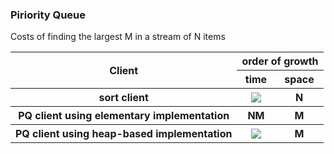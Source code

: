 ### Piriority Queue

Costs of finding the largest M in a stream of N items
<table>
    <tr>
        <th rowspan="2">Client</th>
        <th colspan="2">order of growth</th>
    </tr>
    <tr>
        <th>time</th>
        <th>space</th>
    </tr>
    <tr>
        <th>sort client</th>
        <th><img src="http://latex.codecogs.com/gif.latex?NlogN"></th>
        <th>N</th>
    </tr>
    <tr>
        <th>PQ client using elementary implementation</th>
        <th>NM</th>
        <th>M</th>
    </tr>
    <tr>
        <th>PQ client using heap-based implementation</th>
        <th><img src="http://latex.codecogs.com/gif.latex?NlogM"></th>
        <th>M</th>
    </tr>
</table>